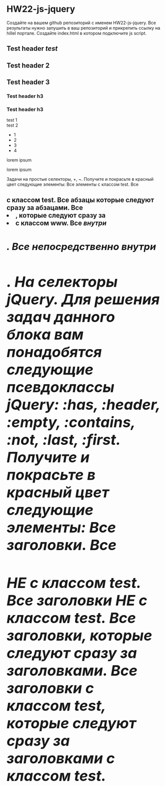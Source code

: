 # HW22-js-jquery
Создайте на вашем github репозиторий с именем HW22-js-jquery. Все результаты нужно запушить в ваш репозиторий и прикрепить ссылку на hillel портале.
Создайте index.html в котором подключите js script.
<h2>Test header <i>test</i></h2>
<h2 class="test">Test header 2</h2>
<h2 class="test">Test header 3</h2>
<h3>Test header h3</h3>
<h3 class="test">Test header h3</h3>
 
<div class="test">test 1</div>
<div class="test">test 2</div>
<ul>
    <li>1</li>
    <li class="test">2</li>
    <li class="www">3</li>
    <li>4</li>
</ul>
<p>lorem ipsum </p><p>lorem ipsum</p>
 
Задачи на простые селекторы, +, ~. 
Получите и покрасьте в красный цвет следующие элементы:
Все элементы с классом test.
Все <h2> с классом test. 
Все абзацы которые следуют сразу за абзацами. 
Все <li>, которые следуют сразу за <li> с классом www.
Все <i> внутри <h2>.
Все <i> непосредственно внутри <h2>. 
На селекторы jQuery. 
Для решения задач данного блока вам понадобятся следующие псевдоклассы jQuery: :has, :header, :empty, :contains, :not, :last, :first.
Получите и покрасьте в красный цвет следующие элементы:
Все заголовки.
Все <h2> НЕ с классом test.
Все заголовки НЕ с классом test. 
Все заголовки, которые следуют сразу за заголовками. 
Все заголовки с классом test, которые следуют сразу за заголовками с классом test.
